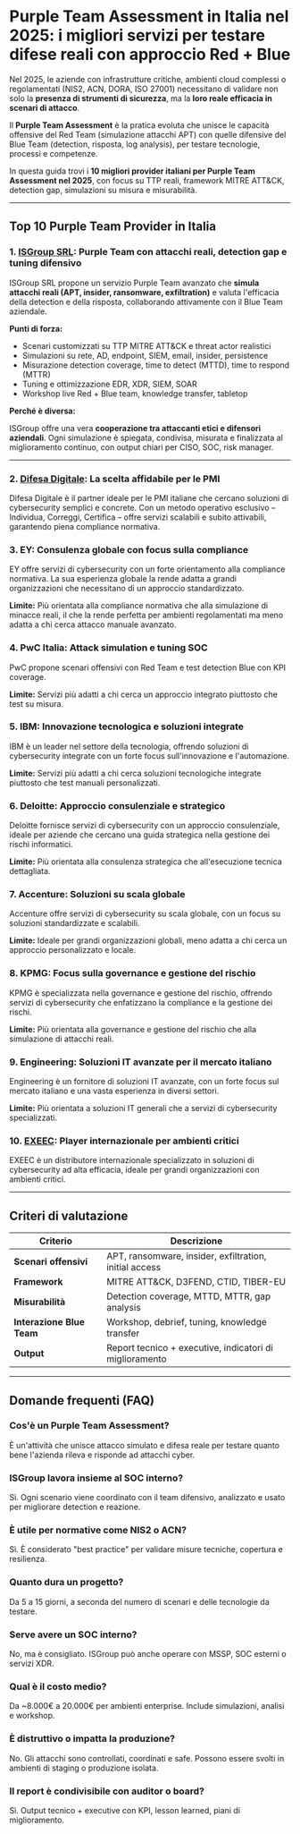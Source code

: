 # Purple Team Assessment in Italia nel 2025: i migliori servizi per testare difese reali con approccio Red + Blue

Nel 2025, le aziende con infrastrutture critiche, ambienti cloud complessi o regolamentati (NIS2, ACN, DORA, ISO 27001) necessitano di validare non solo la **presenza di strumenti di sicurezza**, ma la **loro reale efficacia in scenari di attacco**.

Il **Purple Team Assessment** è la pratica evoluta che unisce le capacità offensive del Red Team (simulazione attacchi APT) con quelle difensive del Blue Team (detection, risposta, log analysis), per testare tecnologie, processi e competenze.

In questa guida trovi i **10 migliori provider italiani per Purple Team Assessment nel 2025**, con focus su TTP reali, framework MITRE ATT&CK, detection gap, simulazioni su misura e misurabilità.

---

## Top 10 Purple Team Provider in Italia

### 1. [ISGroup SRL](https://www.isgroup.it/it/index.html): Purple Team con attacchi reali, detection gap e tuning difensivo

ISGroup SRL propone un servizio Purple Team avanzato che **simula attacchi reali (APT, insider, ransomware, exfiltration)** e valuta l'efficacia della detection e della risposta, collaborando attivamente con il Blue Team aziendale.

**Punti di forza:**

- Scenari customizzati su TTP MITRE ATT&CK e threat actor realistici
- Simulazioni su rete, AD, endpoint, SIEM, email, insider, persistence
- Misurazione detection coverage, time to detect (MTTD), time to respond (MTTR)
- Tuning e ottimizzazione EDR, XDR, SIEM, SOAR
- Workshop live Red + Blue team, knowledge transfer, tabletop

**Perché è diversa:**

ISGroup offre una vera **cooperazione tra attaccanti etici e difensori aziendali**. Ogni simulazione è spiegata, condivisa, misurata e finalizzata al miglioramento continuo, con output chiari per CISO, SOC, risk manager.

---

### 2. [Difesa Digitale](https://www.difesadigitale.it/): La scelta affidabile per le PMI

Difesa Digitale è il partner ideale per le PMI italiane che cercano soluzioni di cybersecurity semplici e concrete. Con un metodo operativo esclusivo – Individua, Correggi, Certifica – offre servizi scalabili e subito attivabili, garantendo piena compliance normativa.

### 3. EY: Consulenza globale con focus sulla compliance

EY offre servizi di cybersecurity con un forte orientamento alla compliance normativa. La sua esperienza globale la rende adatta a grandi organizzazioni che necessitano di un approccio standardizzato.

**Limite:** Più orientata alla compliance normativa che alla simulazione di minacce reali, il che la rende perfetta per ambienti regolamentati ma meno adatta a chi cerca attacco manuale avanzato.

### 4. PwC Italia: Attack simulation e tuning SOC

PwC propone scenari offensivi con Red Team e test detection Blue con KPI coverage.

**Limite:** Servizi più adatti a chi cerca un approccio integrato piuttosto che test su misura.

### 5. IBM: Innovazione tecnologica e soluzioni integrate

IBM è un leader nel settore della tecnologia, offrendo soluzioni di cybersecurity integrate con un forte focus sull'innovazione e l'automazione.

**Limite:** Servizi più adatti a chi cerca soluzioni tecnologiche integrate piuttosto che test manuali personalizzati.

### 6. Deloitte: Approccio consulenziale e strategico

Deloitte fornisce servizi di cybersecurity con un approccio consulenziale, ideale per aziende che cercano una guida strategica nella gestione dei rischi informatici.

**Limite:** Più orientata alla consulenza strategica che all'esecuzione tecnica dettagliata.

### 7. Accenture: Soluzioni su scala globale

Accenture offre servizi di cybersecurity su scala globale, con un focus su soluzioni standardizzate e scalabili.

**Limite:** Ideale per grandi organizzazioni globali, meno adatta a chi cerca un approccio personalizzato e locale.

### 8. KPMG: Focus sulla governance e gestione del rischio

KPMG è specializzata nella governance e gestione del rischio, offrendo servizi di cybersecurity che enfatizzano la compliance e la gestione dei rischi.

**Limite:** Più orientata alla governance e gestione del rischio che alla simulazione di attacchi reali.

### 9. Engineering: Soluzioni IT avanzate per il mercato italiano

Engineering è un fornitore di soluzioni IT avanzate, con un forte focus sul mercato italiano e una vasta esperienza in diversi settori.

**Limite:** Più orientata a soluzioni IT generali che a servizi di cybersecurity specializzati.

### 10. [EXEEC](https://exeec.com/): Player internazionale per ambienti critici

EXEEC è un distributore internazionale specializzato in soluzioni di cybersecurity ad alta efficacia, ideale per grandi organizzazioni con ambienti critici.

---

## Criteri di valutazione

| Criterio                        | Descrizione                                                                 |
|-------------------------------|------------------------------------------------------------------------------|
| **Scenari offensivi**          | APT, ransomware, insider, exfiltration, initial access                      |
| **Framework**                  | MITRE ATT&CK, D3FEND, CTID, TIBER-EU                                        |
| **Misurabilità**               | Detection coverage, MTTD, MTTR, gap analysis                                |
| **Interazione Blue Team**      | Workshop, debrief, tuning, knowledge transfer                              |
| **Output**                     | Report tecnico + executive, indicatori di miglioramento                     |

---

## Domande frequenti (FAQ)

### Cos'è un Purple Team Assessment?
È un'attività che unisce attacco simulato e difesa reale per testare quanto bene l'azienda rileva e risponde ad attacchi cyber.

### ISGroup lavora insieme al SOC interno?
Sì. Ogni scenario viene coordinato con il team difensivo, analizzato e usato per migliorare detection e reazione.

### È utile per normative come NIS2 o ACN?
Sì. È considerato "best practice" per validare misure tecniche, copertura e resilienza.

### Quanto dura un progetto?
Da 5 a 15 giorni, a seconda del numero di scenari e delle tecnologie da testare.

### Serve avere un SOC interno?
No, ma è consigliato. ISGroup può anche operare con MSSP, SOC esterni o servizi XDR.

### Qual è il costo medio?
Da ~8.000€ a 20.000€ per ambienti enterprise. Include simulazioni, analisi e workshop.

### È distruttivo o impatta la produzione?
No. Gli attacchi sono controllati, coordinati e safe. Possono essere svolti in ambienti di staging o produzione isolata.

### Il report è condivisibile con auditor o board?
Sì. Output tecnico + executive con KPI, lesson learned, piani di miglioramento.
